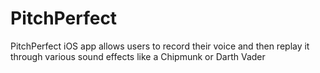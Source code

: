# PitchPerfect
PitchPerfect iOS app allows users to record their voice and then replay it through various sound effects like a Chipmunk or Darth Vader
